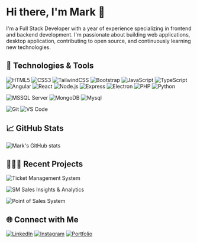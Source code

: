# Hi there, I'm Mark 👋

I'm a Full Stack Developer with a year of experience specializing in frontend and backend development. I'm passionate about building web applications, desktop application, contributing to open source, and continuously learning new technologies.

## 🔧 Technologies & Tools
![HTML5](https://img.shields.io/badge/-HTML5-E34F26?style=flat&logo=html5&logoColor=white)
![CSS3](https://img.shields.io/badge/-CSS3-1572B6?style=flat&logo=css3&logoColor=white)
![TailwindCSS](https://img.shields.io/badge/-Tailwind-CSS-1572B6?style=flat&logo=tailwindcss&logoColor=white)
![Bootstrap](https://img.shields.io/badge/-Bootstrap-7D12F9?style=flat&logo=bootstrap&logoColor=white)
![JavaScript](https://img.shields.io/badge/-JavaScript-F7DF1E?style=flat&logo=javascript&logoColor=black)
![TypeScript](https://img.shields.io/badge/-TypeScript-1572B6?style=flat&logo=typescript&logoColor=white)
![Angular](https://img.shields.io/badge/-Angular-CC2927?style=flat&logo=angular&logoColor=white)
![React](https://img.shields.io/badge/-React-61DAFB?style=flat&logo=react&logoColor=black)
![Node.js](https://img.shields.io/badge/-Node.js-339933?style=flat&logo=node.js&logoColor=white)
![Express](https://img.shields.io/badge/-Express-000000?style=flat&logo=express&logoColor=white)
![Electron](https://img.shields.io/badge/-Electron-47848F?style=flat&logo=electron&logoColor=white)
![PHP](https://img.shields.io/badge/-PHP-777BB4?style=flat&logo=php&logoColor=white)
![Python](https://img.shields.io/badge/-Python-F7DF1E?style=flat&logo=python&logoColor=default)

![MSSQL Server](https://img.shields.io/badge/-MSSQL-CC2927?style=flat&logo=mssql&logoColor=white)
![MongoDB](https://img.shields.io/badge/-MongoDB-47A248?style=flat&logo=mongodb&logoColor=white)
![Mysql](https://img.shields.io/badge/-Mysql-1572B6?style=flat&logo=mysql&logoColor=white)

![Git](https://img.shields.io/badge/-Git-F05032?style=flat&logo=git&logoColor=white)
![VS Code](https://img.shields.io/badge/-VS%20Code-007ACC?style=flat&logo=visual-studio-code&logoColor=white)

## 📈 GitHub Stats
![Mark's GitHub stats](https://github-readme-stats.vercel.app/api?username=ryanmarkdinglasa&show_icons=true&theme=default)

## 🧑🏽‍💻 Recent Projects
![Ticket Management System](https://img.shields.io/badge/Private-(TMS)_Ticket_Management_System-0078D4?style=flat&logo=tickets&logoColor=white)

![SM Sales Insights & Analytics](https://img.shields.io/badge/Private-(SM_SIA)_Sales_Insights_&_Analytics-F7DF1E?style=flat&logo=bar-chart&logoColor=black)

![Point of Sales System](https://img.shields.io/badge/Private-(POS)_Point_of_Sales_System-CC2927?style=flat&logo=bar-chart&logoColor=white)

## 🌐 Connect with Me
[![LinkedIn](https://img.shields.io/badge/-LinkedIn-0077B5?style=flat&logo=linkedin&logoColor=white)](https://www.linkedin.com/in/ryan-mark-d-manos-752894271/)
[![Instagram](https://img.shields.io/badge/-Instagram-000000?style=flat&logo=instagram&logoColor=white)](https://www.instagram.com/mark.ding1asa/)
[![Portfolio](https://img.shields.io/badge/Portfolio-In_Progress-339933)](https://your-portfolio.com)
